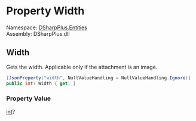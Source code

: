 # Property Width

Namespace: [DSharpPlus.Entities](DSharpPlus.Entities.md)  
Assembly: DSharpPlus.dll

## <a id="DSharpPlus_Entities_DiscordAttachment_Width"></a>Width

Gets the width. Applicable only if the attachment is an image.

```csharp
[JsonProperty("width", NullValueHandling = NullValueHandling.Ignore)]
public int? Width { get; }
```

### Property Value

[int](https://learn.microsoft.com/dotnet/api/system.int32)?


